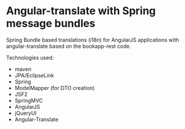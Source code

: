 Angular-translate with Spring message bundles
=============================================
Spring Bundle based translations (i18n) for AngularJS applications with angular-translate based on the bookapp-rest code.

Technologies used:
* maven
* JPA/EclipseLink
* Spring
* ModelMapper (for DTO creation)
* JSF2
* SpringMVC
* AngularJS
* jQueryUI
* Angular-Translate

